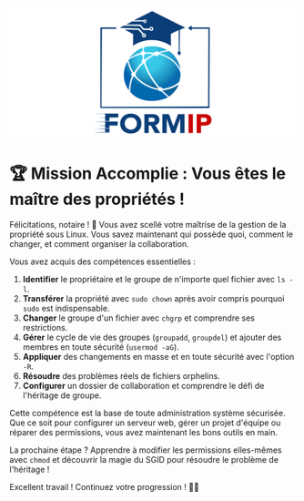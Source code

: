 ![Formip](../assets/formip_logo_padded.png)

# 🏆 Mission Accomplie : Vous êtes le maître des propriétés !

Félicitations, notaire ! 🎉 Vous avez scellé votre maîtrise de la gestion de la propriété sous Linux. Vous savez maintenant qui possède quoi, comment le changer, et comment organiser la collaboration.

Vous avez acquis des compétences essentielles :
1. **Identifier** le propriétaire et le groupe de n'importe quel fichier avec `ls -l`.
2. **Transférer** la propriété avec `sudo chown` après avoir compris pourquoi `sudo` est indispensable.
3. **Changer** le groupe d'un fichier avec `chgrp` et comprendre ses restrictions.
4. **Gérer** le cycle de vie des groupes (`groupadd`, `groupdel`) et ajouter des membres en toute sécurité (`usermod -aG`).
5. **Appliquer** des changements en masse et en toute sécurité avec l'option `-R`.
6. **Résoudre** des problèmes réels de fichiers orphelins.
7. **Configurer** un dossier de collaboration et comprendre le défi de l'héritage de groupe.

Cette compétence est la base de toute administration système sécurisée. Que ce soit pour configurer un serveur web, gérer un projet d'équipe ou réparer des permissions, vous avez maintenant les bons outils en main.

La prochaine étape ? Apprendre à modifier les permissions elles-mêmes avec `chmod` et découvrir la magie du SGID pour résoudre le problème de l'héritage !

Excellent travail ! Continuez votre progression ! 🐧✨